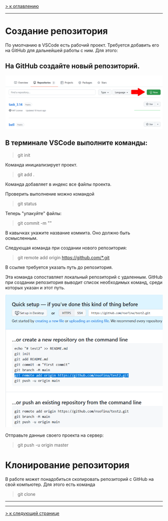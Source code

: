 [> к оглавлению](/readme.md)

___

# Создание репозитория

По умолчанию в VSCode есть рабочий проект. Требуется добавить его на GitHub для дальнейшей работы с ним. Для этого:

## На GitHub создайте новый репозиторий.

![](/assets/CreatureNewRep.png)

## В терминале VSCode выполните команды:

>git init

Команда инициализирует проект.

> git add .

Команда добавляет в индекс все файлы проекта.

Проверить выполнение можно командой 

> git status

Теперь "упакуйте" файлы:

> git commit -m ""

В кавычках укажите название коммита. Оно должно быть осмысленным.

Следующая команда при создании нового репозитория:

> git remote add origin https://github.com/*.git

В ссылке требуется указать путь до репозитория.

Эта команда сопоставляет локальный репозиторий с удаленным. GitHub при создании репозитория выводит список необходимых команд, среди которых указан и этот путь.

![](/assets/GitRemote.png)

Отправьте данные своего проекта на сервер:

> git push -u origin master

# Клонирование репозитория

В работе может понадобиться скопировать репозиторий с GitHub на свой компьютер. Для этого есть команда

> git clone
___
___

[> к следующей странице](/change.md)